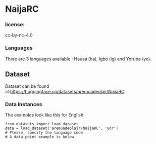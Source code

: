 # NaijaRC

### license: 
cc-by-nc-4.0

### Languages
There are 3 languages available : Hausa (ha), Igbo (ig) and Yoruba (yo). 

## Dataset
Dataset can be found at:https://huggingface.co/datasets/aremuadeolajr/NaijaRC


### Data Instances
The examples look like this for English:
```
from datasets import load_dataset
data = load_dataset('aremuadeolajr/NaijaRC', 'yor')
# Please, specify the language code
# A data point example is below:
```

